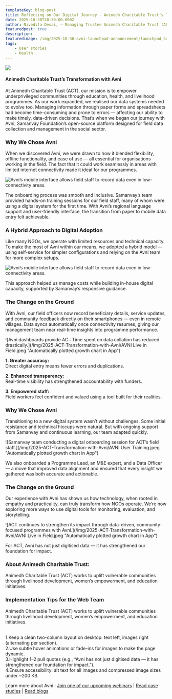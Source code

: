 ```yaml
---
templateKey: blog-post
title: Reflecting on Our Digital Journey - Animedh Charitable Trust’s Transformation with Avni
date: 2025-10-30T20:30:00.000Z
author: Nivedita Desai, – Managing Trustee Animedh Charitable Trust (ACT)
featuredpost: true
description: 
featuredimage: /img/2025-10-30-avni-launchpad-announcement/launchpad_banner.png
tags:
    - User stories
    - Health
---
```


<a href="https://forms.gle/zD2A4cPRtpdcczPe9" target="_blank" rel="noopener noreferrer">
  <img src="/img/2025-ACT-Transformation-with-Avni/AVNI User Trial.jpeg"/>
</a>

<br>

#### Animedh Charitable Trust’s Transformation with Avni

At Animedh Charitable Trust (ACT), our mission is to empower underprivileged communities through education, health, and livelihood programmes. As our work expanded, we realised our data systems needed to evolve too. Managing information through paper forms and spreadsheets had become time-consuming and prone to errors — affecting our ability to make timely, data-driven decisions.
That’s when we began our journey with Avni, Samanvay Foundation’s open-source platform designed for field data collection and management in the social sector.

### Why We Chose Avni

When we discovered Avni, we were drawn to how it blended flexibility, offline functionality, and ease of use — all essential for organisations working in the field. The fact that it could work seamlessly in areas with limited internet connectivity made it ideal for our programmes.

![Avni’s mobile interface allows field staff to record data even in low-connectivity areas.](/img/2025-ACT-Transformation-with-Avni/app_act.png "Avni’s mobile interface allows field staff to record data even in low-connectivity areas.")

The onboarding process was smooth and inclusive. Samanvay’s team provided hands-on training sessions for our field staff, many of whom were using a digital system for the first time. With Avni’s regional language support and user-friendly interface, the transition from paper to mobile data entry felt achievable.

### A Hybrid Approach to Digital Adoption

Like many NGOs, we operate with limited resources and technical capacity. To make the most of Avni within our means, we adopted a hybrid model — using self-service for simpler configurations and relying on the Avni team for more complex setups.

![Avni’s mobile interface allows field staff to record data even in low-connectivity areas.](/img/2025-ACT-Transformation-with-Avni/app_act.png "Avni’s mobile interface allows field staff to record data even in low-connectivity areas.")

This approach helped us manage costs while building in-house digital capacity, supported by Samanvay’s responsive guidance.

### The Change on the Ground

With Avni, our field officers now record beneficiary details, service updates, and community feedback directly on their smartphones — even in remote villages. Data syncs automatically once connectivity resumes, giving our management team near real-time insights into programme performance.

![Avni dashboards provide AC : Time spent on data collation has reduced drastically.](/img/2025-ACT-Transformation-with-Avni/AVNI Live in Field.jpeg "Automatically plotted growth chart in App")

**1. Greater accuracy:**</br>
Direct digital entry means fewer errors and duplications.

**2. Enhanced transparency:**</br>
Real-time visibility has strengthened accountability with funders.

**3. Empowered staff:**</br>
Field workers feel confident and valued using a tool built for their realities.

### Why We Chose Avni

Transitioning to a new digital system wasn’t without challenges. Some initial resistance and technical hiccups were natural. But with ongoing support from Samanvay and continuous learning, our team adapted quickly.

![Samanvay team conducting a digital onboarding session for ACT’s field staff.](/img/2025-ACT-Transformation-with-Avni/AVNI User Training.jpeg "Automatically plotted growth chart in App")

We also onboarded a Programme Lead, an M&E expert, and a Data Officer — a move that improved data alignment and ensured that every insight we gathered was both accurate and actionable.

### The Change on the Ground

Our experience with Avni has shown us how technology, when rooted in empathy and practicality, can truly transform how NGOs operate. We’re now exploring more ways to use digital tools for monitoring, evaluation, and storytelling.

![ACT continues to strengthen its impact through data-driven, community-focused programmes with Avni.](/img/2025-ACT-Transformation-with-Avni/AVNI Live in Field.jpeg "Automatically plotted growth chart in App")

For ACT, Avni has not just digitised data — it has strengthened our foundation for impact.

### About Animedh Charitable Trust:

Animedh Charitable Trust (ACT) works to uplift vulnerable communities through livelihood development, women’s empowerment, and education initiatives.

###  Implementation Tips for the Web Team

Animedh Charitable Trust (ACT) works to uplift vulnerable communities through livelihood development, women’s empowerment, and education initiatives.

<br>
1.Keep a clean two-column layout on desktop: text left, images right (alternating per section).

<br>
2.Use subtle hover animations or fade-ins for images to make the page dynamic.

<br>
3.Highlight 1–2 pull quotes (e.g., “Avni has not just digitised data — it has strengthened our foundation for impact.”).

<br>
4.Ensure accessibility: alt text for all images and compressed image sizes under ~200 KB.

<br>

Learn more about Avni : [Join one of our upcoming webinars](/events) | [Read case studies](/case-studies) | [Read blogs](/blog)

<br><br>
